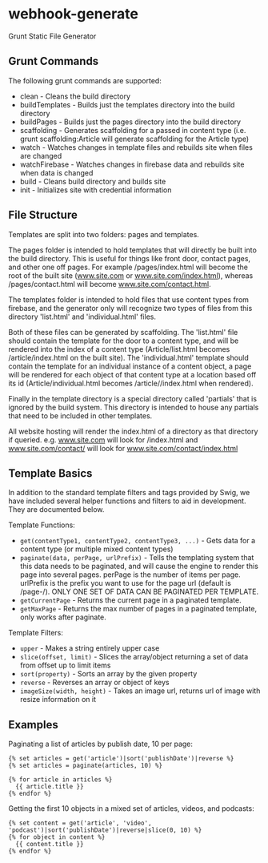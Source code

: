 webhook-generate
================

Grunt Static File Generator

Grunt Commands
----------------------

The following grunt commands are supported:

  * clean - Cleans the build directory
  * buildTemplates - Builds just the templates directory into the build directory
  * buildPages - Builds just the pages directory into the build directory
  * scaffolding - Generates scaffolding for a passed in content type (i.e. grunt scaffolding:Article will generate scaffolding for the Article type)
  * watch - Watches changes in template files and rebuilds site when files are changed
  * watchFirebase - Watches changes in firebase data and rebuilds site when data is changed
  * build - Cleans build directory and builds site
  * init - Initializes site with credential information

File Structure
----------------------

Templates are split into two folders: pages and templates.

The pages folder is intended to hold templates that will directly be built into the build directory. This is useful for things like front door, contact pages, and other one off pages. For example /pages/index.html will become the root of the built site (www.site.com or www.site.com/index.html), whereas /pages/contact.html will become www.site.com/contact.html.

The templates folder is intended to hold files that use content types from firebase, and the generator only will recognize two types of files from this directory 'list.html' and 'individual.html' files.

Both of these files can be generated by scaffolding. The 'list.html' file should contain the template for the door to a content type, and will be rendered into the index of a content type (Article/list.html becomes /article/index.html on the built site). The 'individual.html' template should contain the template for an individual instance of a content object, a page will be rendered for each object of that content type at a location based off its id (Article/individual.html becomes /article/<id>/index.html when rendered).

Finally in the template directory is a special directory called 'partials' that is ignored by the build system. This directory is intended to house any partials that need to be included in other templates.

All website hosting will render the index.html of a directory as that directory if queried. e.g. www.site.com will look for /index.html and www.site.com/contact/ will look for www.site.com/contact/index.html


Template Basics
-----------------------

In addition to the standard template filters and tags provided by Swig, we have included several helper functions and filters to aid in development. They are documented below.

Template Functions:
  
  * `get(contentType1, contentType2, contentType3, ...)` - Gets data for a content type (or multiple mixed content types)
  * `paginate(data, perPage, urlPrefix)` - Tells the templating system that this data needs to be paginated, and will cause the engine to render this page into several pages. perPage is the number of items per page. urlPrefix is the prefix you want to use for the page url (default is /page-<pageNum>/). ONLY ONE SET OF DATA CAN BE PAGINATED PER TEMPLATE.
  * `getCurrentPage` - Returns the current page in a paginated template.
  * `getMaxPage` - Returns the max number of pages in a paginated template, only works after paginate.

Template Filters:

  * `upper` - Makes a string entirely upper case
  * `slice(offset, limit)` - Slices the array/object returning a set of data from offset up to limit items
  * `sort(property)` - Sorts an array by the given property
  * `reverse` - Reverses an array or object of keys
  * `imageSize(width, height)` - Takes an image url, returns url of image with resize information on it


Examples
-------------------------

Paginating a list of articles by publish date, 10 per page:

```
{% set articles = get('article')|sort('publishDate')|reverse %}
{% set articles = paginate(articles, 10) %}

{% for article in articles %}
  {{ article.title }}
{% endfor %}
```

Getting the first 10 objects in a mixed set of articles, videos, and podcasts:

```
{% set content = get('article', 'video', 'podcast')|sort('publishDate')|reverse|slice(0, 10) %}
{% for object in content %}
  {{ content.title }}
{% endfor %}
```
